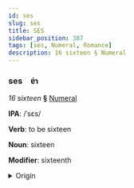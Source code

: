 ```yaml
---
id: ses
slug: ses
title: SES
sidebar_position: 387
tags: [ses, Numeral, Romance]
description: 16 sixteen § Numeral
---
```


### ses&emsp;<span kind="abugida">ɐ́ɿ</span>

*16 sixteen* **§** [Numeral](../../tags/Numeral)

**IPA**: /ˈsɛs/

**Verb**: to be sixteen

**Noun**: sixteen

**Modifier**: sixteenth

<details>
    <summary>Origin</summary>
    French seize /sɛz/<br/>
    <em>Romance Language Family</em>
</details>